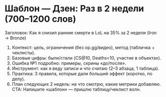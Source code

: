 # Шаблон — Дзен: Раз в 2 недели (700–1200 слов)

Заголовок: Как я снизил ранние смерти в LoL на 35% за 2 недели (Iron → Bronze)

1) Контекст: цель, ограничения (без op.gg/видео), метод (табличка + чеклисты).
2) Базовые цифры: были/стали (CS@10, Deaths<10, участие в объектах).
3) Ошибка №1 подробно: примеры, скрины «до/после».
4) Инструмент: как я веду записи и что считаю (2–3 абзаца, 1 таблица).
5) Практика: 3 правила, которые дали больший эффект (коротко, по делу).
6) План следующих 2 недель: на что смотрю, какие метрики добавляю.
CTA: Напишите «шаблон» — пришлю таблицу/чеклист волн.